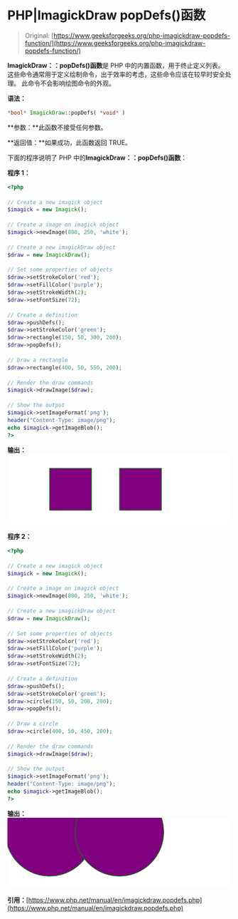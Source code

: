 # PHP|ImagickDraw popDefs()函数

> Original: [https://www.geeksforgeeks.org/php-imagickdraw-popdefs-function/](https://www.geeksforgeeks.org/php-imagickdraw-popdefs-function/)

**ImagickDraw：：popDefs()函数**是 PHP 中的内置函数，用于终止定义列表。 这些命令通常用于定义绘制命令，出于效率的考虑，这些命令应该在较早时安全处理。 此命令不会影响绘图命令的外观。

**语法：**

```php
*bool* ImagickDraw::popDefs( *void* )
```

**参数：**此函数不接受任何参数。

**返回值：**如果成功，此函数返回 TRUE。

下面的程序说明了 PHP 中的**ImagickDraw：：popDefs()函数**：

**程序 1：**

```php
<?php

// Create a new imagick object
$imagick = new Imagick();

// Create a image on imagick object
$imagick->newImage(800, 250, 'white');

// Create a new imagickDraw object
$draw = new ImagickDraw();

// Set some properties of objects
$draw->setStrokeColor('red');
$draw->setFillColor('purple');
$draw->setStrokeWidth(2);
$draw->setFontSize(72);

// Create a definition
$draw->pushDefs();
$draw->setStrokeColor('green');
$draw->rectangle(150, 50, 300, 200);
$draw->popDefs();

// Draw a rectangle
$draw->rectangle(400, 50, 550, 200);

// Render the draw commands
$imagick->drawImage($draw);

// Show the output
$imagick->setImageFormat('png');
header("Content-Type: image/png");
echo $imagick->getImageBlob();
?>
```

**输出：**
![](img/1bc879ccbf11f13e93ed2f2ceccea15d.png)

**程序 2：**

```php
<?php

// Create a new imagick object
$imagick = new Imagick();

// Create a image on imagick object
$imagick->newImage(800, 250, 'white');

// Create a new imagickDraw object
$draw = new ImagickDraw();

// Set some properties of objects
$draw->setStrokeColor('red');
$draw->setFillColor('purple');
$draw->setStrokeWidth(2);
$draw->setFontSize(72);

// Create a definition
$draw->pushDefs();
$draw->setStrokeColor('green');
$draw->circle(150, 50, 200, 200);
$draw->popDefs();

// Draw a circle
$draw->circle(400, 50, 450, 200);

// Render the draw commands
$imagick->drawImage($draw);

// Show the output
$imagick->setImageFormat('png');
header("Content-Type: image/png");
echo $imagick->getImageBlob();
?>
```

**输出：**
![](img/4b82043ee66101426c91a93ac6a7227d.png)

**引用：**[https://www.php.net/manual/en/imagickdraw.popdefs.php](https://www.php.net/manual/en/imagickdraw.popdefs.php)